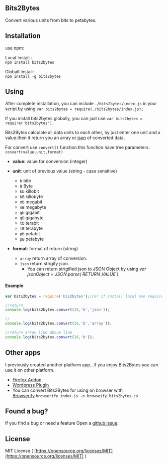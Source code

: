 ## Bits2Bytes
Convert various units from bits to petabytes.

## Installation
use npm:

  Local Install :<br/>
  `npm install bits2bytes`

  Globall Install:<br/>
  `npm install -g bits2bytes`

## Using

After complete installation, you can include `./bits2bytes/index.js`
in your script by using `var bits2bytes = require(./bits2bytes/index.js);`

If you install bits2bytes globally, you can just use `var bits2bytes = require('bits2bytes');`

Bits2Bytes calculate all data units to each other, by just enter one unit and a value.then it return you an array or [json](https://wikipedia.org/json) of converted data.

For convert use `convert()` function.this function have tree parameters:
`convert(value,unit,format)`
* **value**: value for conversion  (integer)
* **unit**: unit of previous value (string - case sensitive)
  * `b` bite
  * `B` Byte
  * `kb` killobit
  * `kB` killobyte
  * `mb` megabit
  * `mB` megabyte
  * `gb` gigabit
  * `gB` gigabyte
  * `tb` terabit
  * `tB` terabyte
  * `pb` petabit
  * `pB` petabyte

* **format**: format of return (string)
  * `array` return array of conversion.
  * `json` return strigify json.
    * You can return strigified json to JSON Object by using *var jsonObject = JSON.parse( RETURN_VALUE )*

#### Example
````javascript
var bits2bytes = require('bis2bytes');//or if install local use require('./bits2bytes/index.js')

//return
console.log(bits2bytes.convert(16,'b','json'));

//
console.log(bits2bytes.convert(16,'b','array'));

//return array like above line
console.log(bits2bytes.convert(16,'b'));

````

## Other apps

I previously created another platform app...if you enjoy Bits2Bytes you can use it on other platform.<br/>
* [Firefox Addon](https://addons.mozilla.org/en-US/firefox/addon/bits2bytes)
* [Wordpress Plugin](https://wordpress.org/plugins/bits2bytes)
* You can convert Bits2Bytes for using on browser with [Browserify](http://npmjs.org/package/browserify).`browserify index.js -o browseify_bits2bytes.js`

## Found a bug?

If you find a bug or need a feature Open a [github issue](https://github.com/mostafazs/bits2bytes_node/issues).

## License

MIT License ( [https://opensource.org/licenses/MIT](https://opensource.org/licenses/MIT) )
